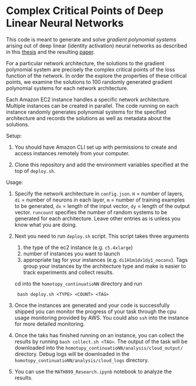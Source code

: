 # Complex Critical Points of Deep Linear Neural Networks

This code is meant to generate and solve *gradient polynomial systems* arising out of deep linear (identity activation) neural networks as described in this [thesis](https://github.com/ayusbhar2/mathematics_masters_thesis) and the resulting [paper](https://arxiv.org/abs/2301.12651).

For a particular network architecture, the solutions to the gradient polynomial system are precisely the complex critical points of the loss function of the network. In order the explore the properties of these critical points, we examine the solutions to $100$ randomly generated gradient polynomial systems for each network architecture.

Each Amazon EC2 instance handles a specific network architecture. Multiple instances can be created in parallel. The code running on each instance randomly generates polynomial systems for the specified architecture and records the solutions as well as metadata about the solutions.


Setup:

1. You should have Amazon CLI set up with permissions to create and access instances remotely from your computer.

2. Clone this repository and add the environment variables specified at the top of `deploy.sh`.


Usage:

1. Specify the network architecture in `config.json`. `H` = number of layers, `di` = number of neurons in each layer, `m` = number of training examples to be generated, `dx` = length of the input vector, `dy` = length of the output vector. `runcount` specifies the number of random systems to be generated for each architecture. Leave other entries as is unless you know what you are doing.

2. Next you need to run `deploy.sh` script. This script takes three arguments
    1) the type of the ec2 instance (e.g. `c5.4xlarge`)
    2) number of instances you want to launch
    3) appropriate tag for your instances (e.g. `di1H1m1dx1dy1_noconv`). Tags group your instances by the architecture type and make is easier to track experiments and collect results.
    
    cd into the `homotopy_continuatioNN` directory and run

        bash deploy.sh <TYPE> <COUNT> <TAG>

3. Once the instances are generated and your code is successfully shipped you can monitor the progress of your task through the cpu usage monitoring provided by AWS. You could also `ssh` into the instance for more detailed monitoring.

4. Once the taks has finished running on an instance, you can collect the results by running ```bash collect.sh <TAG>```. The output of the task will be downloaded into the `homotopy_continuatioNN/analysis/cloud_output/` directory. Debug logs will be downloaded in the `homotopy_continuatioNN/analysis/cloud_logs` directory.

5. You can use the `MATH899_Research.ipynb` notebook to analyze the results.


